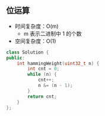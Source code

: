## 位运算

- 时间复杂度：O(m)
    - m 表示二进制中 1 的个数
- 空间复杂度：O(1)

```c++
class Solution {
public:
    int hammingWeight(uint32_t n) {
        int cnt = 0;
        while (n) {
            cnt++;
            n &= (n - 1);
        }
        return cnt;
    }
};
```
